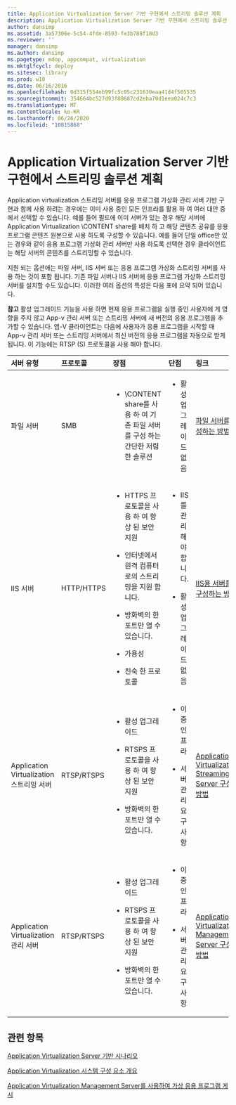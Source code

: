 ```yaml
---
title: Application Virtualization Server 기반 구현에서 스트리밍 솔루션 계획
description: Application Virtualization Server 기반 구현에서 스트리밍 솔루션 계획
author: dansimp
ms.assetid: 3a57306e-5c54-4fde-8593-fe3b788f18d3
ms.reviewer: ''
manager: dansimp
ms.author: dansimp
ms.pagetype: mdop, appcompat, virtualization
ms.mktglfcycl: deploy
ms.sitesec: library
ms.prod: w10
ms.date: 06/16/2016
ms.openlocfilehash: 0d315f554eb99fc5c05c231630eaa41d4f505535
ms.sourcegitcommit: 354664bc527d93f80687cd2eba70d1eea024c7c3
ms.translationtype: MT
ms.contentlocale: ko-KR
ms.lasthandoff: 06/26/2020
ms.locfileid: "10815868"
---
```

# Application Virtualization Server 기반 구현에서 스트리밍 솔루션 계획


Application virtualization 스트리밍 서버를 응용 프로그램 가상화 관리 서버 기반 구현과 함께 사용 하려는 경우에는 이미 사용 중인 모든 인프라를 활용 하 여 여러 대안 중에서 선택할 수 있습니다. 예를 들어 필드에 이미 서버가 있는 경우 해당 서버에 Application Virtualization \\CONTENT share를 배치 하 고 해당 콘텐츠 공유를 응용 프로그램 콘텐츠 원본으로 사용 하도록 구성할 수 있습니다. 예를 들어 단일 office만 있는 경우와 같이 응용 프로그램 가상화 관리 서버만 사용 하도록 선택한 경우 클라이언트는 해당 서버의 콘텐츠를 스트리밍할 수 있습니다.

지원 되는 옵션에는 파일 서버, IIS 서버 또는 응용 프로그램 가상화 스트리밍 서버를 사용 하는 것이 포함 됩니다. 기존 파일 서버나 IIS 서버에 응용 프로그램 가상화 스트리밍 서버를 설치할 수도 있습니다. 이러한 여러 옵션의 특성은 다음 표에 요약 되어 있습니다.

**참고**  활성 업그레이드 기능을 사용 하면 현재 응용 프로그램을 실행 중인 사용자에 게 영향을 주지 않고 App-v 관리 서버 또는 스트리밍 서버에 새 버전의 응용 프로그램을 추가할 수 있습니다. 앱-V 클라이언트는 다음에 사용자가 응용 프로그램을 시작할 때 App-v 관리 서버 또는 스트리밍 서버에서 최신 버전의 응용 프로그램을 자동으로 받게 됩니다. 이 기능에는 RTSP (S) 프로토콜을 사용 해야 합니다.

 

<table>
<colgroup>
<col width="20%" />
<col width="20%" />
<col width="20%" />
<col width="20%" />
<col width="20%" />
</colgroup>
<thead>
<tr class="header">
<th align="left">서버 유형</th>
<th align="left">프로토콜</th>
<th align="left">장점</th>
<th align="left">단점</th>
<th align="left">링크</th>
</tr>
</thead>
<tbody>
<tr class="odd">
<td align="left"><p>파일 서버</p></td>
<td align="left"><p>SMB</p></td>
<td align="left"><ul>
<li><p>\CONTENT share를 사용 하 여 기존 파일 서버를 구성 하는 간단한 저렴 한 솔루션</p></li>
</ul></td>
<td align="left"><ul>
<li><p>활성 업그레이드 없음</p></li>
</ul></td>
<td align="left"><p><a href="how-to-configure-the-file-server.md" data-raw-source="[How to Configure the File Server](how-to-configure-the-file-server.md)">파일 서버를 구성하는 방법</a></p></td>
</tr>
<tr class="even">
<td align="left"><p>IIS 서버</p></td>
<td align="left"><p>HTTP/HTTPS</p></td>
<td align="left"><ul>
<li><p>HTTPS 프로토콜을 사용 하 여 향상 된 보안 지원</p></li>
<li><p>인터넷에서 원격 컴퓨터로의 스트리밍을 지원 합니다.</p></li>
<li><p>방화벽의 한 포트만 열 수 있습니다.</p></li>
<li><p>가용성</p></li>
<li><p>친숙 한 프로토콜</p></li>
</ul></td>
<td align="left"><ul>
<li><p>IIS를 관리 해야 합니다.</p></li>
<li><p>활성 업그레이드 없음</p></li>
</ul></td>
<td align="left"><p><a href="how-to-configure-the-server-for-iis.md" data-raw-source="[How to Configure the Server for IIS](how-to-configure-the-server-for-iis.md)">IIS용 서버를 구성하는 방법</a></p></td>
</tr>
<tr class="odd">
<td align="left"><p>Application Virtualization 스트리밍 서버</p></td>
<td align="left"><p>RTSP/RTSPS</p></td>
<td align="left"><ul>
<li><p>활성 업그레이드</p></li>
<li><p>RTSPS 프로토콜을 사용 하 여 향상 된 보안 지원</p></li>
<li><p>방화벽의 한 포트만 열 수 있습니다.</p></li>
</ul></td>
<td align="left"><ul>
<li><p>이중 인프라</p></li>
<li><p>서버 관리 요구 사항</p></li>
</ul></td>
<td align="left"><p><a href="how-to-configure-the-application-virtualization-streaming-servers.md" data-raw-source="[How to Configure the Application Virtualization Streaming Servers](how-to-configure-the-application-virtualization-streaming-servers.md)">Application Virtualization Streaming Server 구성 방법</a></p></td>
</tr>
<tr class="even">
<td align="left"><p>Application Virtualization 관리 서버</p></td>
<td align="left"><p>RTSP/RTSPS</p></td>
<td align="left"><ul>
<li><p>활성 업그레이드</p></li>
<li><p>RTSPS 프로토콜을 사용 하 여 향상 된 보안 지원</p></li>
<li><p>방화벽의 한 포트만 열 수 있습니다.</p></li>
</ul></td>
<td align="left"><ul>
<li><p>이중 인프라</p></li>
<li><p>서버 관리 요구 사항</p></li>
</ul></td>
<td align="left"><p><a href="how-to-configure-the-application-virtualization-management-servers.md" data-raw-source="[How to Configure the Application Virtualization Management Servers](how-to-configure-the-application-virtualization-management-servers.md)">Application Virtualization Management Server 구성 방법</a></p></td>
</tr>
</tbody>
</table>

 

## 관련 항목


[Application Virtualization Server 기반 시나리오](application-virtualization-server-based-scenario.md)

[Application Virtualization 시스템 구성 요소 개요](overview-of-the-application-virtualization-system-components.md)

[Application Virtualization Management Server를 사용하여 가상 응용 프로그램 게시](publishing-virtual-applications-using-application-virtualization-management-servers.md)

 

 





